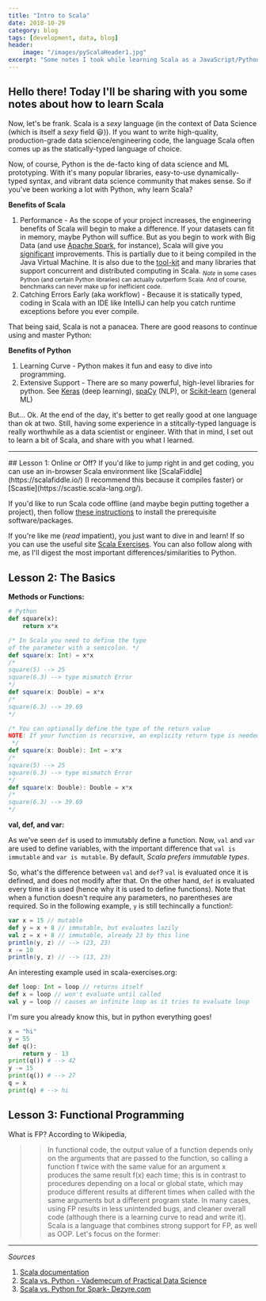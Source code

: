 ```yaml
---
title: "Intro to Scala"
date: 2018-10-29
category: blog
tags: [development, data, blog]
header:
    image: "/images/pyScalaHeader1.jpg"
excerpt: "Some notes I took while learning Scala as a JavaScript/Python developer"
---
```


## Hello there! Today I'll be sharing with you some notes about how to learn Scala

Now, let's be frank. Scala is a _sexy_ language (in the context of Data Science (which is itself a _sexy_ field :smiley:)). If you want to write high-quality, production-grade data science/engineering code, the language Scala often comes up as the statically-typed language of choice. 

Now, of course, Python is the de-facto king of data science and ML prototyping. With it's many popular libraries, easy-to-use dynamically-typed syntax, and vibrant data science community that makes sense. So if you've been working a lot with Python, why learn Scala? 

**Benefits of Scala**
1. Performance - As the scope of your project increases, the engineering benefits of Scala will begin to make a difference. If your datasets can fit in memory, maybe Python will suffice. But as you begin to work with Big Data (and use [Apache Spark](https://spark.apache.org/), for instance), Scala will give you [significant](https://qr.ae/TUhGEh) improvements. This is partially due to it being compiled in the Java Virtual Machine. It is also due to the [tool-kit](https://en.wikipedia.org/wiki/Akka_(toolkit)) and many libraries that support concurrent and distributed computing in Scala. 
<sub>*Note* in some cases Python (and certain Python libraries) can actually outperform Scala. And of course, benchmarks can never make up for inefficient code.</sub> 
2. Catching Errors Early (aka workflow) - Because it is statically typed, coding in Scala with an IDE like IntelliJ can help you catch runtime exceptions before you ever compile.

That being said, Scala is not a panacea. There are good reasons to continue using and master Python:


**Benefits of Python**
1. Learning Curve - Python makes it fun and easy to dive into programming.
2. Extensive Support - There are so many powerful, high-level libraries for python. See [Keras](https://keras.io) (deep learning), [spaCy](https://spacy.io/) (NLP), or [Scikit-learn](scikit-learn.org/
) (general ML)

But... Ok. At the end of the day, it's better to get really good at one language than ok at two. Still, having some experience in a stitcally-typed language is really worthwhile as a data scientist or engineer. With that in mind, I set out to learn a bit of Scala, and share with you what I learned.
<hr>
## Lesson 1: Online or Off?
If you'd like to jump right in and get coding, you can use an in-browser Scala environment like [ScalaFiddle](https://scalafiddle.io/) (I recommend this because it compiles faster) or [Scastie](https://scastie.scala-lang.org/).

If you'd like to run Scala code offline (and maybe begin putting together a project), then follow [these instructions](https://docs.scala-lang.org/getting-started.html#if-prefer-working-in-an-ide) to install the prerequisite software/packages. 

If you're like me (_read_ impatient), you just want to dive in and learn! If so you can use the useful site [Scala Exercises](https://www.scala-exercises.org/). You can also follow along with me, as I'll digest the most important  differences/similarities to Python.

## Lesson 2: The Basics

**Methods or Functions:**

```python
# Python
def square(x):
    return x*x
```
```scala
/* In Scala you need to define the type
of the parameter with a semicolon. */
def square(x: Int) = x*x
/*
square(5) --> 25
square(6.3) --> type mismatch Error
*/
def square(x: Double) = x*x
/*
square(6.3) --> 39.69
*/
```
```scala
/* You can optionally define the type of the return value
NOTE: If your function is recursive, an explicity return type is needed
 */
def square(x: Double): Int = x*x
/*
square(5) --> 25
square(6.3) --> type mismatch Error
*/
def square(x: Double): Double = x*x
/*
square(6.3) --> 39.69
*/
```
**val, def, and var:**

As we've seen `def` is used to immutably define a function. Now, `val` and `var` are used to define variables, with the important difference that `val is immutable` and `var is mutable`. By default, _Scala prefers immutable types_. 

So, what's the difference between `val` and `def`? `val` is evaluated once it is defined, and does not modify after that. On the other hand, `def` is evaluated every time it is used (hence why it is used to define functions). Note that when a function doesn't require any parameters, no parentheses are required. So in the following example, `y` is still techincally a function!: 

```scala
var x = 15 // mutable
def y = x + 8 // immutable, but evaluates lazily 
val z = x + 8 // immutable, already 23 by this line
println(y, z) // --> (23, 23)
x -= 10 
println(y, z) // --> (13, 23)
```

An interesting example used in scala-exercises.org:
```scala
def loop: Int = loop // returns itself
def x = loop // won't evaluate until called
val y = loop // causes an infinite loop as it tries to evaluate loop
```
I'm sure you already know this, but in python everything goes!
```python
x = "hi"
y = 55
def q():
    return y - 13
print(q()) # --> 42
y -= 15
print(q()) # --> 27
q = x
print(q) # --> hi
```
## Lesson 3: Functional Programming
What is FP? According to Wikipedia, 
>>In functional code, the output value of a function depends only on the arguments that are passed to the function, so calling a function f twice with the same value for an argument x produces the same result f(x) each time; this is in contrast to procedures depending on a local or global state, which may produce different results at different times when called with the same arguments but a different program state.
In many cases, using FP results in less unintended bugs, and cleaner overall code (although there is a learning curve to read and write it). Scala is a language that combines strong support for FP, as well as OOP. Let's focus on the former: 


<hr>

_Sources_

1. [Scala documentation](https://docs.scala-lang.org/learn.html)
2. [Scala vs. Python - Vademecum of Practical Data Science](https://datasciencevademecum.wordpress.com/2016/01/28/6-points-to-compare-python-and-scala-for-data-science-using-apache-spark/)
3. [Scala vs. Python for Spark- Dezyre.com](https://www.dezyre.com/article/scala-vs-python-for-apache-spark/213)